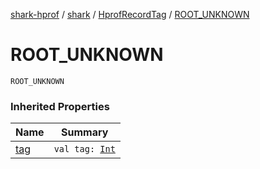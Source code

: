 [shark-hprof](../../index.md) / [shark](../index.md) / [HprofRecordTag](index.md) / [ROOT_UNKNOWN](./-r-o-o-t_-u-n-k-n-o-w-n.md)

# ROOT_UNKNOWN

`ROOT_UNKNOWN`

### Inherited Properties

| Name | Summary |
|---|---|
| [tag](tag.md) | `val tag: `[`Int`](https://kotlinlang.org/api/latest/jvm/stdlib/kotlin/-int/index.html) |
